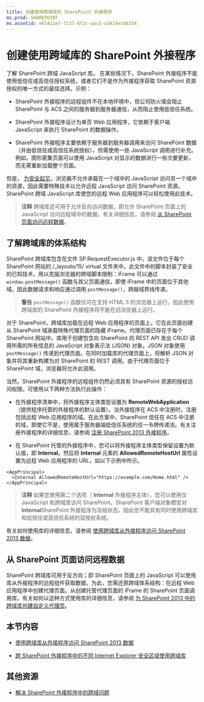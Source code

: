 ```yaml
---
title: 创建使用跨域库的 SharePoint 外接程序
ms.prod: SHAREPOINT
ms.assetid: e63411ef-7137-4f1c-aac5-a3414ec88154
---
```



# 创建使用跨域库的 SharePoint 外接程序
了解 SharePoint 跨域 JavaScript 库。
在某些情况下，SharePoint 外接程序不能使用低信任或高信任授权系统，或者它们不是作为外接程序获取 SharePoint 资源授权的唯一方式的最佳选择。示例：
  
    
    


- SharePoint 外接程序的远程组件不在本地环境中，但公司防火墙会阻止 SharePoint 与 ACS 之间的服务器到服务器通信，从而阻止使用低信任系统。
    
  
- SharePoint 外接程序设计为单页 Web 应用程序，它依赖于客户端 JavaScript 来执行 SharePoint 的数据操作。
    
  
- SharePoint 外接程序主要依赖于服务器到服务器调用来访问 SharePoint 数据（并由低信任或高信任系统授权），但需使用一些 JavaScript 调用进行补充。例如，图形密集页面可以使用 JavaScript 对显示的数据进行一些次要更新，而无需重新加载整个页面。
    
  

但是， [为安全起见](http://msdn.microsoft.com/zh-cn/library/cc709423%28v=vs.85%29.aspx)，浏览器不允许承载在一个域中的 JavaScript 访问另一个域中的资源，因此需要特殊技术以允许远程 JavaScript 访问 SharePoint 资源。SharePoint 跨域 JavaScript 库使您的远程 Web 应用程序可以轻松使用此技术。
  
    
    


> **注释**
> 跨域库还可用于允许反向访问数据，即允许 SharePoint 页面上的 JavaScript 访问远程域中的数据。有关详细信息，请参阅 [从 SharePoint 页面访问远程数据](#ReverseDirection)。 
  
    
    


## 了解跨域库的体系结构

SharePoint 跨域库包含在文件 SP.RequestExecutor.js 中，该文件位于每个 SharePoint 网站的 /_layouts/15/ virtual 文件夹中。此文件中的脚本封装了安全的已知技术，用以克服浏览器的跨域脚本限制：iFrame 可以通过  `window.postMessage()` 函数与其父页面通信，即使 iFrame 中的页面位于其他域。因此数据请求和响应通过调用 `postMessage()`，跨越域界线传递。
  
    
    

> **警告**
>  `postMessage()` 函数仅可在支持 HTML 5 的浏览器上运行，因此使用跨域库的 SharePoint 外接程序将不能在旧浏览器上运行。
  
    
    

对于 SharePoint，跨域库加载在远程 Web 应用程序的页面上，它在此页面创建从 SharePoint 域承载特殊代理页面的隐藏 iFrame。代理页面已存在于每个 SharePoint 网站中。库用于创建包含向 SharePoint 的 REST API 发出 CRUD 调用所需的所有信息的 JavaScript 对象表示法 (JSON) 对象。JSON 对象使用  `postMessage()` 传递到代理页面。在同时加载库的代理页面上，将解析 JSON 对象并将其重新构建为对 SharePoint 的 REST 调用。由于代理页面位于 SharePoint 域，浏览器将允许此调用。
  
    
    
当然，SharePoint 外接程序的远程组件仍然必须具有 SharePoint 资源的授权访问权限。可使用以下两种方法执行此操作：
  
    
    

- 在外接程序清单中，将外接程序主体类型设置为 **RemoteWebApplication**（提供程序托管的外接程序的默认设置）。当外接程序在 ACS 中注册时，注册包括远程 Web 应用程序的域。在此方案中，SharePoint 信任在 ACS 中注册的域，即使它不是，使用属于服务器端低信任系统的任一令牌传递流。有关注册外接程序的详细信息，请参阅 [注册 SharePoint 2013 外接程序](register-sharepoint-add-ins-2013.md)。 
    
  
- 在 SharePoint 托管的外接程序中，您可以将外接程序主体类型保留设置为默认值，即 **Internal**。然后将 **Internal** 元素的 **AllowedRemoteHostUrl** 属性设置为远程 Web 应用程序的 URL，如以下示例中所示。
    
```
<AppPrincipal>
  <Internal AllowedRemoteHostUrl="https://example.com/Home.html" />
</AppPrincipal>
```


> **注释**
> 如果您使用第二个选项（ **Internal** 外接程序主体），您可以使用仅 JavaScript 和跨域库访问 SharePoint。SharePoint 客户端对象模型对 **Internal**SharePoint 外接程序为冻结状态，因此您不能具有同时使用跨域库和低信任或高信任系统的双授权系统。 
  
    
    

有关如何使用库的详细信息，请参阅 [使用跨域库从外接程序访问 SharePoint 2013 数据](access-sharepoint-2013-data-from-add-ins-using-the-cross-domain-library.md)。
  
    
    

## 从 SharePoint 页面访问远程数据
<a name="ReverseDirection"> </a>

SharePoint 跨域库可用于反方向；即 SharePoint 页面上的 JavaScript 可以使用库从外接程序的远程组件获取数据。为此，您需还原跨域体系结构：在远程 Web 应用程序中创建代理页面。从创建托管代理页面的 iFrame 的 SharePoint 页面调用库。有关如何以这种方式使用库的详细信息，请参阅 [为 SharePoint 2013 中的跨域库创建自定义代理页](create-a-custom-proxy-page-for-the-cross-domain-library-in-sharepoint-2013.md)。
  
    
    

## 本节内容
<a name="ReverseDirection"> </a>


-  [使用跨域库从外接程序访问 SharePoint 2013 数据](access-sharepoint-2013-data-from-add-ins-using-the-cross-domain-library.md)
    
  
-  [跨 SharePoint 外接程序中的不同 Internet Explorer 安全区域使用跨域库](work-with-the-cross-domain-library-across-different-internet-explorer-security-z.md)
    
  

## 其他资源
<a name="ReverseDirection"> </a>


-  [解决 SharePoint 外接程序中的跨域问题](http://blogs.msdn.com/b/officeapps/archive/2012/11/29/solving-cross-domain-problems-in-apps-for-sharepoint.aspx)
    
  

